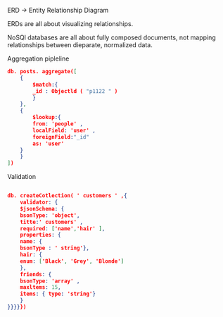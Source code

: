 ERD -> Entity Relationship Diagram

ERDs are all about visualizing relationships.

NoSQl databases are all about fully composed documents, not mapping relationships between dieparate, normalized data.


Aggregation pipleline

```json
db. posts. aggregate([
    {
        $match:{
        _id : Objectld ( "p1122 " )
        }
    },
    {
        $lookup:{
        from: 'people' ,
        localField: 'user' ,
        foreignField:"_id"
        as: 'user'
    }
    }
])

```

Validation

```json

db. createCotlection( ' customers ' ,{
    validator: {
    $jsonSchema: {
    bsonType: 'object',
    titte:' customers' ,
    required: ['name','hair' ],
    properties: {
    name: {
    bsonType : ' string'},
    hair: {
    enum: ['Black', 'Grey', 'Blonde']
    },
    friends: {
    bsonType: 'array' ,
    maxltems: 15,
    items: { type: 'string'}
    }
}}}}})
```

